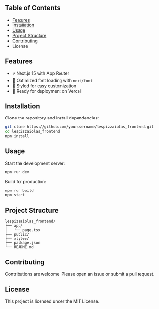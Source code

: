 ## Table of Contents

- [Features](#features)
- [Installation](#installation)
- [Usage](#usage)
- [Project Structure](#project-structure)
- [Contributing](#contributing)
- [License](#license)

## Features

- ⚡️ Next.js 15 with App Router
- 🎨 Optimized font loading with `next/font`
- 💅 Styled for easy customization
- 🚀 Ready for deployment on Vercel

## Installation

Clone the repository and install dependencies:

```bash
git clone https://github.com/yourusername/lespizzaiolas_frontend.git
cd lespizzaiolas_frontend
npm install
```

## Usage

Start the development server:

```bash
npm run dev
```

Build for production:

```bash
npm run build
npm start
```

## Project Structure

```
lespizzaiolas_frontend/
├── app/
│   └── page.tsx
├── public/
├── styles/
├── package.json
└── README.md
```

## Contributing

Contributions are welcome! Please open an issue or submit a pull request.

## License

This project is licensed under the MIT License.

